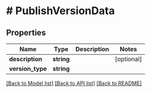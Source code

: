 # # PublishVersionData

## Properties

Name | Type | Description | Notes
------------ | ------------- | ------------- | -------------
**description** | **string** |  | [optional]
**version_type** | **string** |  |

[[Back to Model list]](../../README.md#models) [[Back to API list]](../../README.md#endpoints) [[Back to README]](../../README.md)
